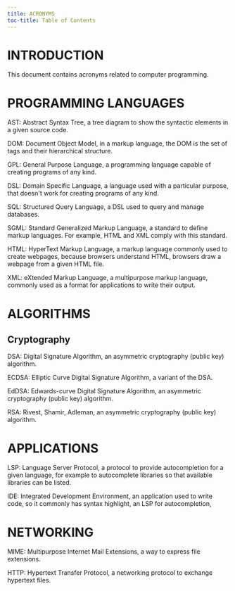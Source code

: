 ```yaml
---
title: ACRONYMS
toc-title: Table of Contents
---
```


# INTRODUCTION

This document contains acronyms related to computer programming.

# PROGRAMMING LANGUAGES

AST: Abstract Syntax Tree, a tree diagram to show the syntactic elements in a given source code.

DOM: Document Object Model, in a markup language, the DOM is the set of tags and their hierarchical structure.

GPL: General Purpose Language, a programming language capable of creating programs of any kind.

DSL: Domain Specific Language, a language used with a particular purpose, that doesn't work for creating programs of any kind.

SQL: Structured Query Language, a DSL used to query and manage databases.

SGML: Standard Generalized Markup Language, a standard to define markup languages. For example, HTML and XML comply with this standard.

HTML: HyperText Markup Language, a markup language commonly used to create webpages, because browsers understand HTML, browsers draw a webpage from a given HTML file.

XML: eXtended Markup Language, a multipurpose markup language, commonly used as a format for applications to write their output.

# ALGORITHMS

## Cryptography

DSA: Digital Signature Algorithm, an asymmetric cryptography (public key) algorithm.

ECDSA: Elliptic Curve Digital Signature Algorithm, a variant of the DSA.

EdDSA: Edwards-curve Digital Signature Algorithm, an asymmetric cryptography (public key) algorithm.

RSA: Rivest, Shamir, Adleman, an asymmetric cryptography (public key) algorithm.

# APPLICATIONS

LSP: Language Server Protocol, a protocol to provide autocompletion for a given language, for example to autocomplete libraries so that available libraries can be listed.

IDE: Integrated Development Environment, an application used to write code, so it commonly has syntax highlight, an LSP for autocompletion,

# NETWORKING

MIME: Multipurpose Internet Mail Extensions, a way to express file extensions.

HTTP: Hypertext Transfer Protocol, a networking protocol to exchange hypertext files.